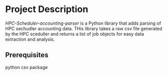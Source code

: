 <h1>Project Description</h1>

<em>HPC-Scheduler-accounting-parser</em> is a Python library that adds parsing of HPC sechudler accounting data. THis library takes a raw csv file generated by the HPC sceduller and returns a list of job objects for easy data extraction and analysis. 

<h2>Prerequisites</h2>
python csv package
